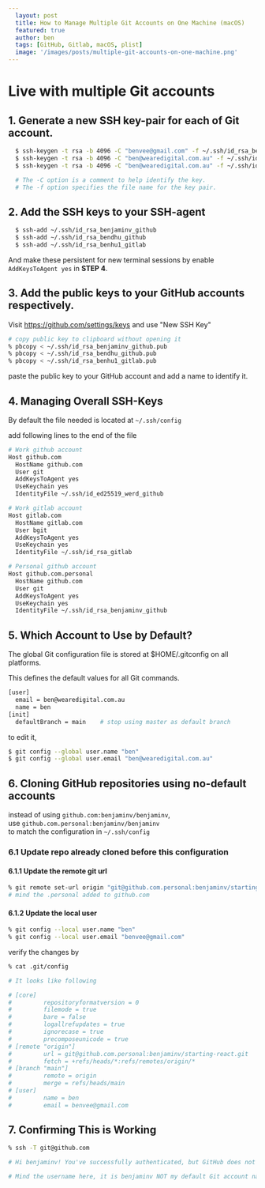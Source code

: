 ```yaml
---
  layout: post
  title: How to Manage Multiple Git Accounts on One Machine (macOS)
  featured: true
  author: ben
  tags: [GitHub, Gitlab, macOS, plist]
  image: '/images/posts/multiple-git-accounts-on-one-machine.png'
---
```



# Live with multiple Git accounts

## 1. Generate a new SSH key-pair for each of Git account.

```bash
  $ ssh-keygen -t rsa -b 4096 -C "benvee@gmail.com" -f ~/.ssh/id_rsa_benjaminv_github
  $ ssh-keygen -t rsa -b 4096 -C "ben@wearedigital.com.au" -f ~/.ssh/id_rsa_bendhu_github
  $ ssh-keygen -t rsa -b 4096 -C "ben@wearedigital.com.au" -f ~/.ssh/id_rsa_benhu1_gitlab

  # The -C option is a comment to help identify the key.
  # The -f option specifies the file name for the key pair.
```

## 2. Add the SSH keys to your SSH-agent

```bash
  $ ssh-add ~/.ssh/id_rsa_benjaminv_github
  $ ssh-add ~/.ssh/id_rsa_bendhu_github
  $ ssh-add ~/.ssh/id_rsa_benhu1_gitlab
```

And make these persistent for new terminal sessions by enable `AddKeysToAgent yes` in **STEP 4**.

## 3. Add the public keys to your GitHub accounts respectively.

Visit https://github.com/settings/keys and use "New SSH Key"

```bash
# copy public key to clipboard without opening it
% pbcopy < ~/.ssh/id_rsa_benjaminv_github.pub
% pbcopy < ~/.ssh/id_rsa_bendhu_github.pub
% pbcopy < ~/.ssh/id_rsa_benhu1_gitlab.pub
```

paste the public key to your GitHub account and add a name to identify it.

## 4. Managing Overall SSH-Keys
By default the file needed is located at `~/.ssh/config`

add following lines to the end of the file

```bash
# Work github account
Host github.com
  HostName github.com
  User git
  AddKeysToAgent yes
  UseKeychain yes
  IdentityFile ~/.ssh/id_ed25519_werd_github

# Work gitlab account
Host gitlab.com
  HostName gitlab.com
  User bgit
  AddKeysToAgent yes
  UseKeychain yes
  IdentityFile ~/.ssh/id_rsa_gitlab

# Personal github account
Host github.com.personal
  HostName github.com
  User git
  AddKeysToAgent yes
  UseKeychain yes
  IdentityFile ~/.ssh/id_rsa_benjaminv_github
  ```

## 5. Which Account to Use by Default?

The global Git configuration file is stored at $HOME/.gitconfig on all platforms.

This defines the default values for all Git commands.

```bash
[user]
  email = ben@wearedigital.com.au
  name = ben
[init]
  defaultBranch = main    # stop using master as default branch
```

to edit it, 
```bash
$ git config --global user.name "ben"
$ git config --global user.email "ben@wearedigital.com.au"
```

## 6. Cloning GitHub repositories using no-default accounts

instead of using `github.com:benjaminv/benjaminv`,   
use `github.com.personal:benjaminv/benjaminv`   
to match the configuration in `~/.ssh/config`

### 6.1 Update repo already cloned before this configuration

#### 6.1.1 Update the remote git url

```bash
% git remote set-url origin "git@github.com.personal:benjaminv/starting-react.git"
# mind the .personal added to github.com
```

#### 6.1.2 Update the local user

```bash
% git config --local user.name "ben"
% git config --local user.email "benvee@gmail.com"
```

verify the changes by 
```bash
% cat .git/config

# It looks like following

# [core]
#         repositoryformatversion = 0
#         filemode = true
#         bare = false
#         logallrefupdates = true
#         ignorecase = true
#         precomposeunicode = true
# [remote "origin"]
#         url = git@github.com.personal:benjaminv/starting-react.git
#         fetch = +refs/heads/*:refs/remotes/origin/*
# [branch "main"]
#         remote = origin
#         merge = refs/heads/main
# [user]
#         name = ben
#         email = benvee@gmail.com
```

## 7. Confirming This is Working

```bash
% ssh -T git@github.com

# Hi benjaminv! You've successfully authenticated, but GitHub does not provide shell access.

# Mind the username here, it is benjaminv NOT my default Git account name
```
